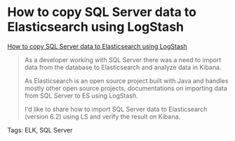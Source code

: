 # How to copy SQL Server data to Elasticsearch using LogStash

[How to copy SQL Server data to Elasticsearch using LogStash](https://codeshare.co.uk/blog/how-to-copy-sql-server-data-to-elasticsearch-using-logstash/)

> As a developer working with SQL Server there was a need to import data from the database to Elasticsearch and analyze data in Kibana.
> 
> As Elasticsearch is an open source project built with Java and handles mostly other open source projects, documentations on importing data from SQL Server to ES using LogStash.
> 
> I'd like to share how to import SQL Server data to Elasticsearch (version 6.2) using LS and verify the result on Kibana.

Tags: ELK, SQL Server
